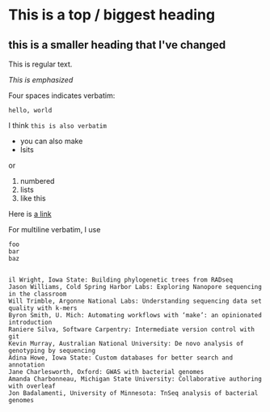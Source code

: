 # This is a top / biggest heading

## this is a smaller heading that I've changed

This is regular text.

*This is emphasized*

Four spaces indicates verbatim:

    hello, world
    
I think `this is also verbatim`

* you can also make
* lsits

or

1. numbered
2. lists
3. like this

Here is [a link](http://www.google.com/)

For multiline verbatim, I use

```
foo
bar
baz


il Wright, Iowa State: Building phylogenetic trees from RADseq
Jason Williams, Cold Spring Harbor Labs: Exploring Nanopore sequencing in the classroom
Will Trimble, Argonne National Labs: Understanding sequencing data set quality with k-mers
Byron Smith, U. Mich: Automating workflows with ‘make’: an opinionated introduction
Raniere Silva, Software Carpentry: Intermediate version control with git
Kevin Murray, Australian National University: De novo analysis of genotyping by sequencing
Adina Howe, Iowa State: Custom databases for better search and annotation
Jane Charlesworth, Oxford: GWAS with bacterial genomes
Amanda Charbonneau, Michigan State University: Collaborative authoring with overleaf
Jon Badalamenti, University of Minnesota: TnSeq analysis of bacterial genomes
```
